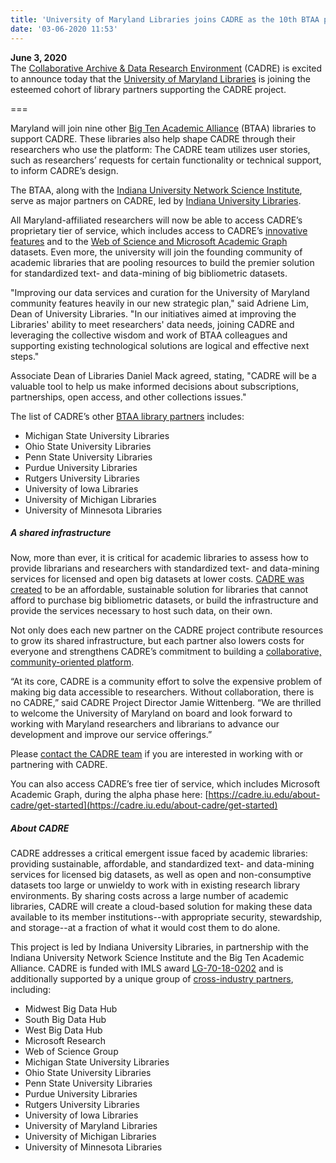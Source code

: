 ```yaml
---
title: 'University of Maryland Libraries joins CADRE as the 10th BTAA partner-institution'
date: '03-06-2020 11:53'
---
```


**June 3, 2020**  
The [Collaborative Archive & Data Research Environment](https://cadre.iu.edu/) (CADRE) is excited to announce today that the [University of Maryland Libraries](https://www.lib.umd.edu/) is joining the esteemed cohort of library partners supporting the CADRE project.

===

Maryland will join nine other [Big Ten Academic Alliance](https://www.btaa.org/about) (BTAA) libraries to support CADRE. These libraries also help shape CADRE through their researchers who use the platform: The CADRE team utilizes user stories, such as researchers’ requests for certain functionality or technical support, to inform CADRE’s design. 

The BTAA, along with the [Indiana University Network Science Institute](https://iuni.iu.edu/), serve as major partners on CADRE, led by [Indiana University Libraries](https://libraries.indiana.edu/).

All Maryland-affiliated researchers will now be able to access CADRE’s proprietary tier of service, which includes access to CADRE’s [innovative features](https://cadre.iu.edu/about-cadre) and to the [Web of Science and Microsoft Academic Graph](https://cadre.iu.edu/about-cadre/available-datasets) datasets. Even more, the university will join the founding community of academic libraries that are pooling resources to build the premier solution for standardized text- and data-mining of big bibliometric datasets.

"Improving our data services and curation for the University of Maryland community features heavily in our new strategic plan," said Adriene Lim, Dean of University Libraries. "In our initiatives aimed at improving the Libraries' ability to meet researchers' data needs, joining CADRE and leveraging the collective wisdom and work of BTAA colleagues and supporting existing technological solutions are logical and effective next steps."   

Associate Dean of Libraries Daniel Mack agreed, stating, "CADRE will be a valuable tool to help us make informed decisions about subscriptions, partnerships, open access, and other collections issues."

The list of CADRE’s other [BTAA library partners](https://cadre.iu.edu/work-with-us) includes: 
* Michigan State University Libraries
* Ohio State University Libraries
* Penn State University Libraries
* Purdue University Libraries
* Rutgers University Libraries
* University of Iowa Libraries
* University of Michigan Libraries
* University of Minnesota Libraries

##### A shared infrastructure
Now, more than ever, it is critical for academic libraries to assess how to provide librarians and researchers with standardized text- and data-mining services for licensed and open big datasets at lower costs. [CADRE was created](https://cadre.iu.edu/news-and-events/blog/access-the-second-pillar-supporting-our-mission) to be an affordable, sustainable solution for libraries that cannot afford to purchase big bibliometric datasets, or build the infrastructure and provide the services necessary to host such data, on their own.

Not only does each new partner on the CADRE project contribute resources to grow its shared infrastructure, but each partner also lowers costs for everyone and strengthens CADRE’s commitment to building a [collaborative, community-oriented platform](https://cadre.iu.edu/news-and-events/blog/community-the-first-of-five-pillars-supporting-our-mission).

“At its core, CADRE is a community effort to solve the expensive problem of making big data accessible to researchers. Without collaboration, there is no CADRE,” said CADRE Project Director Jamie Wittenberg. “We are thrilled to welcome the University of Maryland on board and look forward to working with Maryland researchers and librarians to advance our development and improve our service offerings.”

Please [contact the CADRE team](https://cadre.iu.edu/contact-us) if you are interested in working with or partnering with CADRE. 

You can also access CADRE’s free tier of service, which includes Microsoft Academic Graph, during the alpha phase here: [https://cadre.iu.edu/about-cadre/get-started](https://cadre.iu.edu/about-cadre/get-started)

##### About CADRE
CADRE addresses a critical emergent issue faced by academic libraries: providing sustainable, affordable, and standardized text- and data-mining services for licensed big datasets, as well as open and non-consumptive datasets too large or unwieldy to work with in existing research library environments. By sharing costs across a large number of academic libraries, CADRE will create a cloud-based solution for making these data available to its member institutions--with appropriate security, stewardship, and storage--at a fraction of what it would cost them to do alone.

This project is led by Indiana University Libraries, in partnership with the Indiana University Network Science Institute and the Big Ten Academic Alliance. CADRE is funded with IMLS award [LG-70-18-0202](https://www.imls.gov/grants/awarded/lg-70-18-0202-18) and is additionally supported by a unique group of [cross-industry partners](https://cadre.iu.edu/work-with-us), including:
* Midwest Big Data Hub
* South Big Data Hub
* West Big Data Hub
* Microsoft Research
* Web of Science Group
* Michigan State University Libraries
* Ohio State University Libraries
* Penn State University Libraries
* Purdue University Libraries
* Rutgers University Libraries
* University of Iowa Libraries
* University of Maryland Libraries
* University of Michigan Libraries
* University of Minnesota Libraries